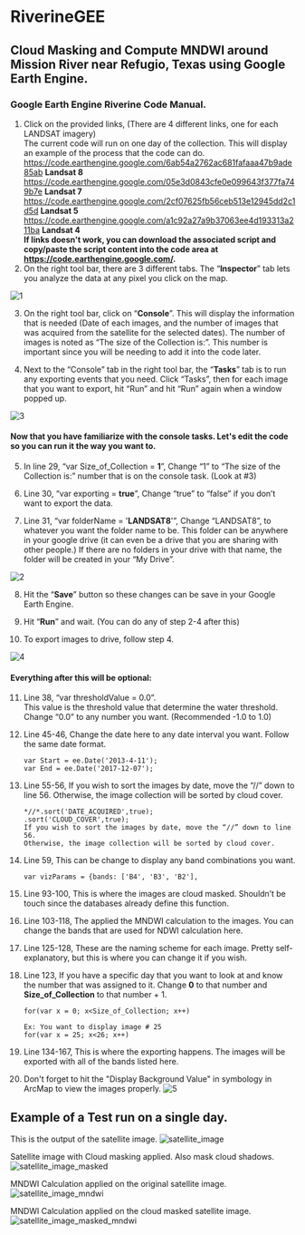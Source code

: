 # RiverineGEE

## Cloud Masking and Compute MNDWI around Mission River near Refugio, Texas using Google Earth Engine.

### Google Earth Engine Riverine Code Manual.

1.	Click on the provided links, (There are 4 different links, one for each LANDSAT imagery)        
        The current code will run on one day of the collection. This will display an example of the process that the code can do.
        https://code.earthengine.google.com/6ab54a2762ac681fafaaa47b9ade85ab **Landsat 8**
        https://code.earthengine.google.com/05e3d0843cfe0e099643f377fa749b7e **Landsat 7**
        https://code.earthengine.google.com/2cf07625fb56ceb513e12945dd2c1d5d **Landsat 5**
        https://code.earthengine.google.com/a1c92a27a9b37063ee4d193313a211ba **Landsat 4**        
**If links doesn't work, you can download the associated script and copy/paste the script content into the code area at https://code.earthengine.google.com/.**
2.	On the right tool bar, there are 3 different tabs. The “**Inspector**” tab lets you analyze the data at any pixel you click on the map.

![1](https://user-images.githubusercontent.com/29620463/33814295-e989ac34-ddee-11e7-98f1-176ee81198be.PNG)

3.	On the right tool bar, click on “**Console**”. This will display the information that is needed (Date of each images, and the number of images that was acquired from the satellite for the selected dates). The number of images is noted as “The size of the Collection is:”. This number is important since you will be needing to add it into the code later.

4.	Next to the “Console” tab in the right tool bar, the “**Tasks**” tab is to run any exporting events that you need. Click “Tasks”, then for each image that you want to export, hit “Run” and hit “Run” again when a window popped up.

![3](https://user-images.githubusercontent.com/29620463/33814493-1df836e2-ddf0-11e7-87dc-d056e779d5a8.PNG)

#### Now that you have familiarize with the console tasks. Let's edit the code so you can run it the way you want to.

5.	In line 29, “var Size_of_Collection = **1**”, Change “1” to “The size of the Collection is:” number that is on the console task. (Look at #3)

6.	Line 30, “var exporting = **true**”, Change “true” to “false” if you don’t want to export the data.

7.	Line 31, “var folderName = '**LANDSAT8**'”, Change “LANDSAT8”, to whatever you want the folder name to be. This folder can be anywhere in your google drive (it can even be a drive that you are sharing with other people.) If there are no folders in your drive with that name, the folder will be created in your “My Drive”.

![2](https://user-images.githubusercontent.com/29620463/33814414-b24b102c-ddef-11e7-83e0-f2efa98db534.PNG)


8.	Hit the “**Save**” button so these changes can be save in your Google Earth Engine.

9.	Hit “**Run**” and wait. (You can do any of step 2-4 after this)

10.	To export images to drive, follow step 4.

![4](https://user-images.githubusercontent.com/29620463/33814732-e6d9879a-ddf1-11e7-9713-3a70fbb64ac3.PNG)

#### Everything after this will be optional:

11.	Line 38, “var thresholdValue = 0.0”.        
        This value is the threshold value that determine the water threshold. Change “0.0” to any number you want. (Recommended -1.0 to 1.0)
        
12.	Line 45-46, Change the date here to any date interval you want. Follow the same date format.

        var Start = ee.Date('2013-4-11');        
        var End = ee.Date('2017-12-07');        
        
        
13.	Line 55-56, If you wish to sort the images by date, move the “//” down to line 56. Otherwise, the image collection will be sorted by cloud cover.

        *//*.sort('DATE_ACQUIRED',true);        
        .sort('CLOUD_COVER',true);        
        If you wish to sort the images by date, move the “//” down to line 56. 
        Otherwise, the image collection will be sorted by cloud cover.
        
14.	Line 59, This can be change to display any band combinations you want.

        var vizParams = {bands: ['B4', 'B3', 'B2'],         
        
15.	Line 93-100, This is where the images are cloud masked. Shouldn’t be touch since the databases already define this function.

16.	Line 103-118, The applied the MNDWI calculation to the images. You can change the bands that are used for NDWI calculation here.

17.	Line 125-128, These are the naming scheme for each image. Pretty self-explanatory, but this is where you can change it if you wish.

18.	Line 123, If you have a specific day that you want to look at and know the number that was assigned to it. Change **0** to that number and **Size_of_Collection** to that number + 1.
  
        for(var x = 0; x<Size_of_Collection; x++)
        
        Ex: You want to display image # 25
        for(var x = 25; x<26; x++)

19. Line 134-167, This is where the exporting happens. The images will be exported with all of the bands listed here.

20. Don't forget to hit the "Display Background Value" in symbology in ArcMap to view the images properly.
![5](https://user-images.githubusercontent.com/29620463/33814787-55e40e44-ddf2-11e7-8182-553c2f854651.PNG)









## Example of a Test run on a single day.

This is the output of the satellite image.
![satellite_image](https://user-images.githubusercontent.com/29620463/33815127-a408e638-ddf4-11e7-94cb-29751aec4f24.PNG)

Satellite image with Cloud masking applied. Also mask cloud shadows.
![satellite_image_masked](https://user-images.githubusercontent.com/29620463/33815167-f7c4366a-ddf4-11e7-8a04-26c30e5ad41e.PNG)

MNDWI Calculation applied on the original satellite image.
![satellite_image_mndwi](https://user-images.githubusercontent.com/29620463/33815210-51759e1a-ddf5-11e7-96c8-b376be697911.PNG)

MNDWI Calculation applied on the cloud masked satellite image.
![satellite_image_masked_mndwi](https://user-images.githubusercontent.com/29620463/33815209-516488d2-ddf5-11e7-8e7e-f1565a6dddb0.PNG)

